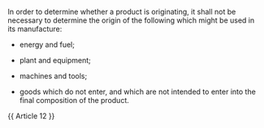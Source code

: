 
In order to determine whether a product is originating, it shall not be necessary to determine the origin of the following which might be used in its manufacture:

- energy and fuel;

- plant and equipment;

- machines and tools;

- goods which do not enter, and which are not intended to enter into the final composition of the product.

{{ Article 12 }}
